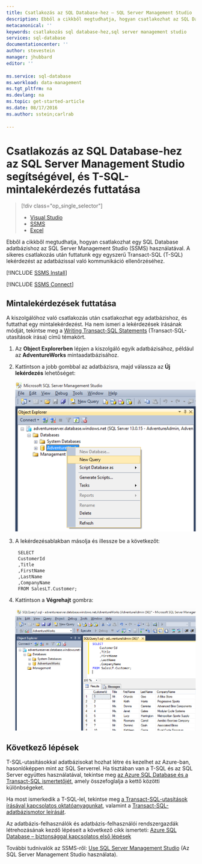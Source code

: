 ```yaml
---
title: Csatlakozás az SQL Database-hez – SQL Server Management Studio | Microsoft Docs
description: Ebből a cikkből megtudhatja, hogyan csatlakozhat az SQL Database-hez az Azure-ban az SQL Server Management Studio (SSMS) használatával. Ezt követően pedig mintalekérdezést futtathat a Transact-SQL (T-SQL) használatával.
metacanonical: ''
keywords: csatlakozás sql database-hez,sql server management studio
services: sql-database
documentationcenter: ''
author: stevestein
manager: jhubbard
editor: ''

ms.service: sql-database
ms.workload: data-management
ms.tgt_pltfrm: na
ms.devlang: na
ms.topic: get-started-article
ms.date: 08/17/2016
ms.author: sstein;carlrab

---
```

# Csatlakozás az SQL Database-hez az SQL Server Management Studio segítségével, és T-SQL-mintalekérdezés futtatása
> [!div class="op_single_selector"]
> * [Visual Studio](sql-database-connect-query.md)
> * [SSMS](sql-database-connect-query-ssms.md)
> * [Excel](sql-database-connect-excel.md)
> 
> 

Ebből a cikkből megtudhatja, hogyan csatlakozhat egy SQL Database adatbázishoz az SQL Server Management Studio (SSMS) használatával. A sikeres csatlakozás után futtatunk egy egyszerű Transact-SQL (T-SQL) lekérdezést az adatbázissal való kommunikáció ellenőrzéséhez.

[!INCLUDE [SSMS Install](../../includes/sql-server-management-studio-install.md)]

[!INCLUDE [SSMS Connect](../../includes/sql-database-sql-server-management-studio-connect-server-principal.md)]

## Mintalekérdezések futtatása
A kiszolgálóhoz való csatlakozás után csatlakozhat egy adatbázishoz, és futtathat egy mintalekérdezést. Ha nem ismeri a lekérdezések írásának módját, tekintse meg a [Writing Transact-SQL Statements](https://msdn.microsoft.com/library/ms365303.aspx) (Transact-SQL-utasítások írása) című témakört.

1. Az **Object Explorerben** lépjen a kiszolgáló egyik adatbázisához, például az **AdventureWorks** mintaadatbázisához.
2. Kattintson a jobb gombbal az adatbázisra, majd válassza az **Új lekérdezés** lehetőséget:
   
    ![Új lekérdezés. Csatlakozás SQL Database-kiszolgálóhoz: SQL Server Management Studio](./media/sql-database-connect-query-ssms/4-run-query.png)
3. A lekérdezésablakban másolja és illessze be a következőt:
   
        SELECT
        CustomerId
        ,Title
        ,FirstName
        ,LastName
        ,CompanyName
        FROM SalesLT.Customer;
4. Kattintson a **Végrehajt** gombra:
   
    ![Siker. Csatlakozás SQL Database-kiszolgálóhoz: SQL Server Management Studio](./media/sql-database-connect-query-ssms/5-success.png)

## Következő lépések
T-SQL-utasításokkal adatbázisokat hozhat létre és kezelhet az Azure-ban, hasonlóképpen mint az SQL Serverrel. Ha tisztában van a T-SQL és az SQL Server együttes használatával, tekintse meg [az Azure SQL Database és a Transact-SQL ismertetőjét](sql-database-transact-sql-information.md), amely összefoglalja a kettő közötti különbségeket.

Ha most ismerkedik a T-SQL-lel, tekintse meg [a Transact-SQL-utasítások írásával kapcsolatos oktatóanyagunkat](https://msdn.microsoft.com/library/ms365303.aspx), valamint a [Transact-SQL-adatbázismotor leírását](https://msdn.microsoft.com/library/bb510741.aspx).

Az adatbázis-felhasználók és adatbázis-felhasználói rendszergazdák létrehozásának kezdő lépéseit a következő cikk ismerteti: [Azure SQL Database – biztonsággal kapcsolatos első lépések](sql-database-get-started-security.md)

További tudnivalók az SSMS-ről: [Use SQL Server Management Studio](https://msdn.microsoft.com/library/ms174173.aspx) (Az SQL Server Management Studio használata).

<!--HONumber=Sep16_HO4-->


